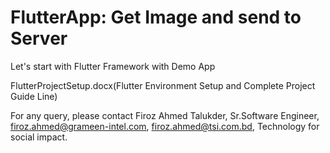 # FlutterApp: Get Image and send to Server

Let's start with Flutter Framework with Demo App

FlutterProjectSetup.docx(Flutter Environment Setup and Complete Project Guide Line)

For any query, please contact Firoz Ahmed Talukder, Sr.Software Engineer, firoz.ahmed@grameen-intel.com, firoz.ahmed@tsi.com.bd, Technology for social impact.
